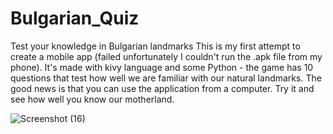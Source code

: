 # Bulgarian_Quiz
Test your knowledge in Bulgarian landmarks
This is my first attempt to create a mobile app (failed unfortunately I couldn't run the .apk file from my phone). It's made with kivy language and some Python - the game has 10 questions that test how well we are familiar with our natural landmarks. The good news is that you can use the application from a computer. Try it and see how well you know our motherland.

![Screenshot (16)](https://user-images.githubusercontent.com/122024239/221687594-90365279-2a18-4674-8de9-d13403726f92.png)
